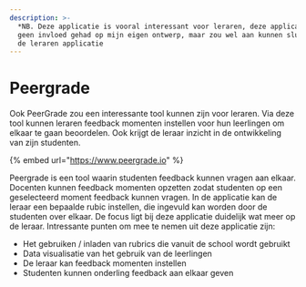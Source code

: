 ```yaml
---
description: >-
  *NB. Deze applicatie is vooral interessant voor leraren, deze applicatie heeft
  geen invloed gehad op mijn eigen ontwerp, maar zou wel aan kunnen sluiten bij
  de leraren applicatie
---
```


# Peergrade

Ook PeerGrade zou een interessante tool kunnen zijn voor leraren. Via deze tool kunnen leraren feedback momenten instellen voor hun leerlingen om elkaar te gaan beoordelen. Ook krijgt de leraar inzicht in de ontwikkeling van zijn studenten.

{% embed url="https://www.peergrade.io" %}



Peergrade is een tool waarin studenten feedback kunnen vragen aan elkaar. Docenten kunnen feedback momenten opzetten zodat studenten op een geselecteerd moment feedback kunnen vragen. In de applicatie kan de leraar een bepaalde rubic instellen, die ingevuld kan worden door de studenten over elkaar. De focus ligt bij deze applicatie duidelijk wat meer op de leraar. Intressante punten om mee te nemen uit deze applicatie zijn:‌

* Het gebruiken / inladen van rubrics die vanuit de school wordt gebruikt
* Data visualisatie van het gebruik van de leerlingen
* De leraar kan feedback momenten instellen
* Studenten kunnen onderling feedback aan elkaar geven


